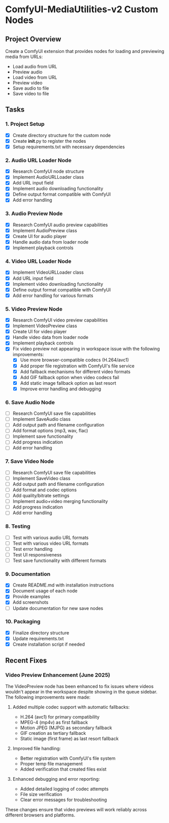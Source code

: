 # ComfyUI-MediaUtilities-v2 Custom Nodes

## Project Overview
Create a ComfyUI extension that provides nodes for loading and previewing media from URLs:
- Load audio from URL
- Preview audio
- Load video from URL 
- Preview video
- Save audio to file
- Save video to file

## Tasks

### 1. Project Setup
- [x] Create directory structure for the custom node
- [x] Create __init__.py to register the nodes
- [x] Setup requirements.txt with necessary dependencies

### 2. Audio URL Loader Node
- [x] Research ComfyUI node structure
- [x] Implement AudioURLLoader class
- [x] Add URL input field
- [x] Implement audio downloading functionality
- [x] Define output format compatible with ComfyUI
- [x] Add error handling

### 3. Audio Preview Node
- [x] Research ComfyUI audio preview capabilities
- [x] Implement AudioPreview class
- [x] Create UI for audio player
- [x] Handle audio data from loader node
- [x] Implement playback controls

### 4. Video URL Loader Node
- [x] Implement VideoURLLoader class
- [x] Add URL input field
- [x] Implement video downloading functionality
- [x] Define output format compatible with ComfyUI
- [x] Add error handling for various formats

### 5. Video Preview Node
- [x] Research ComfyUI video preview capabilities
- [x] Implement VideoPreview class
- [x] Create UI for video player
- [x] Handle video data from loader node
- [x] Implement playback controls
- [x] Fix video preview not appearing in workspace issue with the following improvements:
  - [x] Use more browser-compatible codecs (H.264/avc1)
  - [x] Add proper file registration with ComfyUI's file service
  - [x] Add fallback mechanisms for different video formats
  - [x] Add GIF fallback option when video codecs fail
  - [x] Add static image fallback option as last resort
  - [x] Improve error handling and debugging

### 6. Save Audio Node
- [ ] Research ComfyUI save file capabilities
- [ ] Implement SaveAudio class
- [ ] Add output path and filename configuration
- [ ] Add format options (mp3, wav, flac)
- [ ] Implement save functionality
- [ ] Add progress indication
- [ ] Add error handling

### 7. Save Video Node
- [ ] Research ComfyUI save file capabilities
- [ ] Implement SaveVideo class
- [ ] Add output path and filename configuration
- [ ] Add format and codec options
- [ ] Add quality/bitrate settings
- [ ] Implement audio+video merging functionality
- [ ] Add progress indication
- [ ] Add error handling

### 8. Testing
- [ ] Test with various audio URL formats
- [ ] Test with various video URL formats
- [ ] Test error handling
- [ ] Test UI responsiveness
- [ ] Test save functionality with different formats

### 9. Documentation
- [x] Create README.md with installation instructions
- [x] Document usage of each node
- [x] Provide examples
- [x] Add screenshots
- [ ] Update documentation for new save nodes

### 10. Packaging
- [x] Finalize directory structure
- [x] Update requirements.txt
- [x] Create installation script if needed

## Recent Fixes

### Video Preview Enhancement (June 2025)
The VideoPreview node has been enhanced to fix issues where videos wouldn't appear in the workspace despite showing in the queue sidebar. The following improvements were made:

1. Added multiple codec support with automatic fallbacks:
   - H.264 (avc1) for primary compatibility
   - MPEG-4 (mp4v) as first fallback
   - Motion JPEG (MJPG) as secondary fallback
   - GIF creation as tertiary fallback
   - Static image (first frame) as last resort fallback

2. Improved file handling:
   - Better registration with ComfyUI's file system
   - Proper temp file management
   - Added verification that created files exist

3. Enhanced debugging and error reporting:
   - Added detailed logging of codec attempts
   - File size verification
   - Clear error messages for troubleshooting

These changes ensure that video previews will work reliably across different browsers and platforms.
